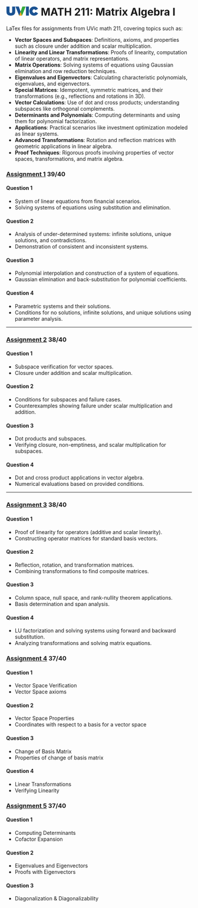 # <img src="https://github.com/Dryd33n/Dryd33n/blob/main/logos/uvic.png" height="25"> MATH 211: Matrix Algebra I
LaTex files for assignments from UVic math 211, covering topics such as:
- **Vector Spaces and Subspaces**: Definitions, axioms, and properties such as closure under addition and scalar multiplication.
- **Linearity and Linear Transformations**: Proofs of linearity, computation of linear operators, and matrix representations.
- **Matrix Operations**: Solving systems of equations using Gaussian elimination and row reduction techniques.
- **Eigenvalues and Eigenvectors**: Calculating characteristic polynomials, eigenvalues, and eigenvectors.
- **Special Matrices**: Idempotent, symmetric matrices, and their transformations (e.g., reflections and rotations in 3D).
- **Vector Calculations**: Use of dot and cross products; understanding subspaces like orthogonal complements.
- **Determinants and Polynomials**: Computing determinants and using them for polynomial factorization.
- **Applications**: Practical scenarios like investment optimization modeled as linear systems.
- **Advanced Transformations**: Rotation and reflection matrices with geometric applications in linear algebra.
- **Proof Techniques**: Rigorous proofs involving properties of vector spaces, transformations, and matrix algebra.


### [Assignment 1](Assignment1.pdf) 39/40
#### Question 1
- System of linear equations from financial scenarios.
- Solving systems of equations using substitution and elimination.

#### Question 2
- Analysis of under-determined systems: infinite solutions, unique solutions, and contradictions.
- Demonstration of consistent and inconsistent systems.

#### Question 3
- Polynomial interpolation and construction of a system of equations.
- Gaussian elimination and back-substitution for polynomial coefficients.

#### Question 4
- Parametric systems and their solutions.
- Conditions for no solutions, infinite solutions, and unique solutions using parameter analysis.

---

### [Assignment 2](Assignment2.pdf) 38/40
#### Question 1
- Subspace verification for vector spaces.
- Closure under addition and scalar multiplication.

#### Question 2
- Conditions for subspaces and failure cases.
- Counterexamples showing failure under scalar multiplication and addition.

#### Question 3
- Dot products and subspaces.
- Verifying closure, non-emptiness, and scalar multiplication for subspaces.

#### Question 4
- Dot and cross product applications in vector algebra.
- Numerical evaluations based on provided conditions.

---

### [Assignment 3](Assignment3.pdf) 38/40
#### Question 1
- Proof of linearity for operators (additive and scalar linearity).
- Constructing operator matrices for standard basis vectors.

#### Question 2
- Reflection, rotation, and transformation matrices.
- Combining transformations to find composite matrices.

#### Question 3
- Column space, null space, and rank-nullity theorem applications.
- Basis determination and span analysis.

#### Question 4
- LU factorization and solving systems using forward and backward substitution.
- Analyzing transformations and solving matrix equations.

### [Assignment 4](Assignment4.pdf) 37/40
#### Question 1
- Vector Space Verification
- Vector Space axioms

#### Question 2
- Vector Space Properties
- Coordinates with respect to a basis for a vector space

#### Question 3
- Change of Basis Matrix
- Properties of change of basis matrix

#### Question 4
- Linear Transformations
- Verifying Linearity

### [Assignment 5](Assignment5.pdf) 37/40
#### Question 1
- Computing Determinants
- Cofactor Expansion

#### Question 2
- Eigenvalues and Eigenvectors
- Proofs with Eigenvectors

#### Question 3
- Diagonalization & Diagonalizability
